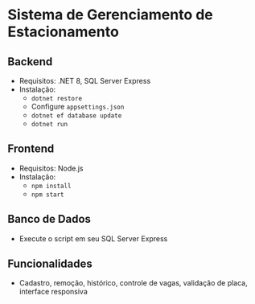 # Sistema de Gerenciamento de Estacionamento

## Backend
- Requisitos: .NET 8, SQL Server Express
- Instalação:
  - `dotnet restore`
  - Configure `appsettings.json`
  - `dotnet ef database update`
  - `dotnet run`

## Frontend
- Requisitos: Node.js
- Instalação:
  - `npm install`
  - `npm start`

## Banco de Dados
- Execute o script em seu SQL Server Express

## Funcionalidades
- Cadastro, remoção, histórico, controle de vagas, validação de placa, interface responsiva

